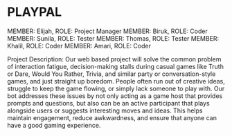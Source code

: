 # PLAYPAL 

MEMBER: Elijah,           ROLE: Project Manager 
MEMBER: Biruk,            ROLE: Coder 
MEMBER: Sunila,           ROLE: Tester 
MEMBER: Thomas,           ROLE: Tester
MEMBER: Khalil,           ROLE: Coder
MEMBER: Amari,            ROLE: Coder 

Project Description: 
Our web based project will solve the common problem of interaction fatigue, decision-making stalls during casual games like Truth or Dare, Would You Rather, Trivia, and similar party or conversation-style games, and just straight up boredom. People often run out of creative ideas, struggle to keep the game flowing, or simply lack someone to play with. Our bot addresses these issues by not only acting as a game host that provides prompts and questions, but also can be an active participant that plays alongside users or suggests interesting moves and ideas. This helps maintain engagement, reduce awkwardness, and ensure that anyone can have a good gaming experience.




